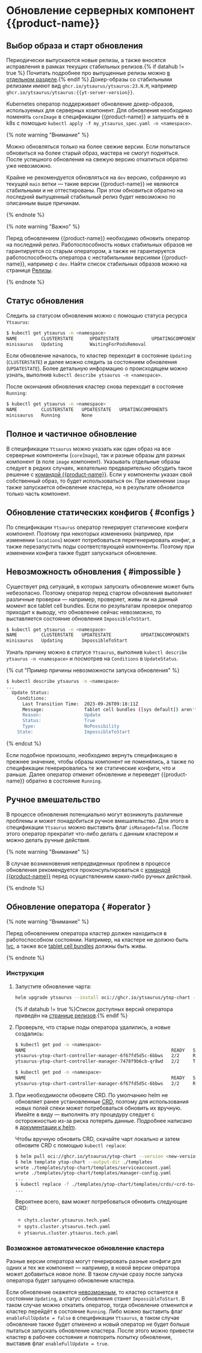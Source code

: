 # Обновление серверных компонент {{product-name}}

## Выбор образа и старт обновления

Периодически выпускаются новые релизы, а также вносятся исправления в рамках текущих стабильных релизов.{% if datahub != true %} Почитать подробнее про выпущенные релизы можно [в отдельном разделе](../../admin-guide/releases.md).{% endif %} Докер-образы со стабильными релизами имеют вид `ghcr.io/ytsaurus/ytsaurus:23.N.M`, например `ghcr.io/ytsaurus/ytsaurus:{{yt-server-version}}`.

Kubernetes оператор поддерживает обновление докер-образов, используемых для серверных компонент. Для обновления необходимо поменять `coreImage` в спецификации {{product-name}} и запушить её в k8s с помощью `kubectl apply -f my_ytsaurus_spec.yaml -n <namespace>`.

{% note warning "Внимание" %}

Можно обновляться только на более свежие версии. Если попытаться обновиться на более старый образ, мастера не смогут подняться. После успешного обновления на свежую версию откатиться обратно уже невозможно.

Крайне не рекомендуется обновляться на `dev` версию, собранную из текущей `main` ветки — такие версии {{product-name}} не являются стабильными и не оттестированы. При этом обновиться обратно на последний выпущенный стабильный релиз будет невозможно по описанным выше причинам.

{% endnote %}

{% note warning "Важно" %}

Перед обновлением {{product-name}} необходимо обновить оператор на последний релиз. Работоспособность новых стабильных образов не гарантируется со старым оператором, а также не гарантируется работоспособность оператора с нестабильными версиями {{product-name}}, например с `dev`. Найти список стабильных образов можно на страницe [Релизы](../../admin-guide/releases).

{% endnote %}

## Статус обновления

Следить за статусом обновления можно с помощью статуса ресурса `Ytsaurus`:
```bash
$ kubectl get ytsaurus -n <namespace>
NAME         CLUSTERSTATE      UPDATESTATE            UPDATINGCOMPONENTS
minisaurus   Updating          WaitingForPodsRemoval
```

Если обновление началось, то кластер переходит в состояние `Updating` (`CLUSTERSTATE`) и далее можно следить за состоянием обновления (`UPDATESTATE`). Более детальную информацию о происходящем можно узнать, выполнив `kubectl describe ytsaurus -n <namespace>`.

После окончания обновления кластер снова переходит в состояние `Running`:

```bash
$ kubectl get ytsaurus -n <namespace>
NAME         CLUSTERSTATE   UPDATESTATE   UPDATINGCOMPONENTS
minisaurus   Running        None
```

## Полное и частичное обновление

В спецификации `Ytsaurus` можно указать как один образ на все серверные компоненты (`coreImage`), так и разные образы для разных компонент (в поле `image` компонент). Указывать отдельные образы следует в редких случаях, желательно предварительно обсудить такое решение с [командой {{product-name}}](https://ytsaurus.tech/#contact). Если у компоненты указан свой собственный образ, то будет использоваться он. При изменении `image` также запускается обновление кластера, но в результате обновится только часть компонент.

## Обновление статических конфигов { #configs }

По спецификации `Ytsaurus` оператор генерирует статические конфиги компонент. Поэтому при некоторых изменениях (например, при изменении `locations`) может потребоваться перегенерировать конфиг, а также перезапустить поды соответствующей компоненты. Поэтому при изменении конфига также будет запускаться обновление.

## Невозможность обновления { #impossible }

Существует ряд ситуаций, в которых запускать обновление может быть небезопасно. Поэтому оператор перед стартом обновления выполняет различные проверки — например, проверяет, живы ли на данный момент все tablet cell bundles. Если по результатам проверок оператор приходит к выводу, что обновление сейчас невозможно, то выставляется состояние обновления `ImpossibleToStart`.

```bash
$ kubectl get ytsaurus -n <namespace>
NAME         CLUSTERSTATE   UPDATESTATE           UPDATINGCOMPONENTS
minisaurus   Updating       ImpossibleToStart
```

Узнать причину можно в статусе `Ytsaurus`, выполнив `kubectl describe ytsaurus -n <namespace>` и посмотрев на `Conditions` в `UpdateStatus`.

{% cut "Пример причины невозможности запуска обновления" %}
```bash
$ kubectl describe ytsaurus -n <namespace>
...
  Update Status:
    Conditions:
      Last Transition Time:  2023-09-26T09:18:11Z
      Message:               Tablet cell bundles ([sys default]) aren't in 'good' health
      Reason:                Update
      Status:                True
      Type:                  NoPossibility
    State:                   ImpossibleToStart
```
{% endcut %}


Если подобное произошло, необходимо вернуть спецификацию в прежнее значение, чтобы образы компонент не поменялись, а также по спецификации генерировались те же статические конфиги, что и раньше. Далее оператор отменит обновление и переведет {{product-name}} обратно в состояние `Running`.

## Ручное вмешательство

В процессе обновления потенциально могут возникнуть различные проблемы и может понадобиться ручное вмешательство. Для этого в спецификации `Ytsaurus` можно выставить флаг `isManaged=false`. После этого оператор прекратит что-либо делать с данным кластером и можно делать ручные действия.

{% note warning "Внимание" %}

В случае возникновения непредвиденных проблем в процессе обновления рекомендуется проконсультироваться с [командой {{product-name}}](https://ytsaurus.tech/#contact) перед осуществлением каких-либо ручных действий.

{% endnote %}

## Обновление оператора { #operator }

{% note warning "Внимание" %}

Перед обновлением оператора кластер должен находиться в работоспособном состоянии. Например, на кластере не должно быть [lvc](../../admin-guide/problems/#lvc), а также все [tablet cell bundles](../../admin-guide/problems/#tabletcellbundles) должны быть живы.

{% endnote %}

### Инструкция

1. Запустите обновление чарта:
    ```bash
    helm upgrade ytsaurus --install oci://ghcr.io/ytsaurus/ytop-chart --version <new-version>
    ```
   {% if datahub != true %}Список доступных версий оператора приведён на [странице релизов](../../admin-guide/releases.md#kubernetes-operator).{% endif %}
2. Проверьте, что старые поды оператора удалились, а новые создались:
    ```bash
    $ kubectl get pod -n <namespace>
    NAME                                                      READY   STATUS        RESTARTS   AGE
    ytsaurus-ytop-chart-controller-manager-6f67fd5d5c-6bbws   2/2     Running       0          21s
    ytsaurus-ytop-chart-controller-manager-7478f9b6cb-qr8wd   2/2     Terminating   0          23h

    $ kubectl get pod -n <namespace>
    NAME                                                      READY   STATUS    RESTARTS   AGE
    ytsaurus-ytop-chart-controller-manager-6f67fd5d5c-6bbws   2/2     Running   0          25s
    ```
3. При необходимости обновите CRD.
    По умолчанию helm не обновляет ранее установленные [CRD](https://kubernetes.io/docs/concepts/extend-kubernetes/api-extension/custom-resources/#customresourcedefinitions), поэтому для использования новых полей спеки может потребоваться обновить их вручную. Имейте в виду — выполнять эту процедуру следует с осторожностью из-за риска потерять данные. Подробнее написано в [документации к helm](https://helm.sh/docs/topics/charts/#limitations-on-crds).

    Чтобы вручную обновить CRD, скачайте чарт локально и затем обновите CRD с помощью `kubectl replace`:
    ```bash
    $ helm pull oci://ghcr.io/ytsaurus/ytop-chart --version <new-version> --untar
    $ helm template ytop-chart --output-dir ./templates
    wrote ./templates/ytop-chart/templates/serviceaccount.yaml
    wrote ./templates/ytop-chart/templates/manager-config.yaml
    ...
    $ kubectl replace -f ./templates/ytop-chart/templates/crds/<crd-to-update>
    ...
    ```
    Вероятнее всего, вам может потребоваться обновить следующие CRD:
    * ```chyts.cluster.ytsaurus.tech.yaml```
    * ```spyts.cluster.ytsaurus.tech.yaml```
    * ```ytsaurus.cluster.ytsaurus.tech.yaml```

### Возможное автоматическое обновление кластера

Разные версии оператора могут генерировать разные конфиги для одних и тех же компонент — например, в новой версии оператора может добавиться новое поле. В таком случае сразу после запуска оператора будет запущено обновление кластера.

Если обновление окажется [невозможным](#impossible), то кластер останется в состоянии `Updating`, а статус обновления станет `ImpossibleToStart`. В таком случае можно откатить оператор, тогда обновление отменится и кластер перейдёт в состояние `Running`. Либо можно выставить флаг `enableFullUpdate = false` в спецификации `Ytsaurus`, в таком случае обновление также будет отменено и новый оператор не будет больше пытаться запускать обновление кластера. После этого можно привести кластер в рабочее состояние и повторить попытку обновления, выставив флаг `enableFullUpdate = true`.

